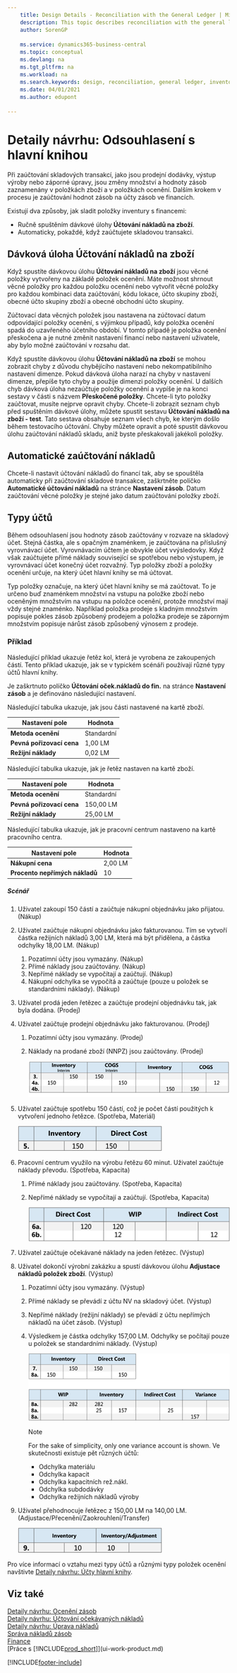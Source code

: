 ```yaml
---
    title: Design Details - Reconciliation with the General Ledger | Microsoft Docs
    description: This topic describes reconciliation with the general ledger when you post inventory transactions, such as sales shipments, production output, or negative adjustments.
    author: SorenGP

    ms.service: dynamics365-business-central
    ms.topic: conceptual
    ms.devlang: na
    ms.tgt_pltfrm: na
    ms.workload: na
    ms.search.keywords: design, reconciliation, general ledger, inventory
    ms.date: 04/01/2021
    ms.author: edupont

---
```

# Detaily návrhu: Odsouhlasení s hlavní knihou
Při zaúčtování skladových transakcí, jako jsou prodejní dodávky, výstup výroby nebo záporné úpravy, jsou změny množství a hodnoty zásob zaznamenány v položkách zboží a v položkách ocenění. Dalším krokem v procesu je zaúčtování hodnot zásob na účty zásob ve financích.

Existují dva způsoby, jak sladit položky inventury s financemi:

* Ručně spuštěním dávkové úlohy **Účtování nákladů na zboží**.
* Automaticky, pokaždé, když zaúčtujete skladovou transakci.

## Dávková úloha Účtování nákladů na zboží
Když spustíte dávkovou úlohu **Účtování nákladů na zboží** jsou věcné položky vytvořeny na základě položek ocenění. Máte možnost shrnout věcné položky pro každou položku ocenění nebo vytvořit věcné položky pro každou kombinaci data zaúčtování, kódu lokace, účto skupiny zboží, obecné účto skupiny zboží a obecné obchodní účto skupiny.

Zúčtovací data věcných položek jsou nastavena na zúčtovací datum odpovídající položky ocenění, s výjimkou případů, kdy položka ocenění spadá do uzavřeného účetního období. V tomto případě je položka ocenění přeskočena a je nutné změnit nastavení financí nebo nastavení uživatele, aby bylo možné zaúčtování v rozsahu dat.

Když spustíte dávkovou úlohu **Účtování nákladů na zboží** se mohou zobrazit chyby z důvodu chybějícího nastavení nebo nekompatibilního nastavení dimenze. Pokud dávková úloha narazí na chyby v nastavení dimenze, přepíše tyto chyby a použije dimenzi položky ocenění. U dalších chyb dávková úloha nezaúčtuje položky ocenění a vypíše je na konci sestavy v části s názvem **Přeskočené položky**. Chcete-li tyto položky zaúčtovat, musíte nejprve opravit chyby. Chcete-li zobrazit seznam chyb před spuštěním dávkové úlohy, můžete spustit sestavu **Účtování nákladů  na zboží - test**. Tato sestava obsahuje seznam všech chyb, ke kterým došlo během testovacího účtování. Chyby můžete opravit a poté spustit dávkovou úlohu zaúčtování nákladů skladu, aniž byste přeskakovali jakékoli položky.

## Automatické zaúčtování nákladů
Chcete-li nastavit účtování nákladů do financí tak, aby se spouštěla automaticky při zaúčtování skladové transakce, zaškrtněte políčko **Automatické účtování nákladů** na stránce **Nastavení zásob**. Datum zaúčtování věcné položky je stejné jako datum zaúčtování položky zboží.

## Typy účtů
Během odsouhlasení jsou hodnoty zásob zaúčtovány v rozvaze na skladový účet. Stejná částka, ale s opačným znaménkem, je zaúčtována na příslušný vyrovnávací účet. Vyrovnávacím účtem je obvykle účet vvýsledovky. Když však zaúčtujete přímé náklady související se spotřebou nebo výstupem, je vyrovnávací účet konečný účet rozvažný. Typ položky zboží a položky ocenění určuje, na který účet hlavní knihy se má účtovat.

Typ položky označuje, na který účet hlavní knihy se má zaúčtovat. To je určeno buď znaménkem množství na vstupu na položke zboží nebo oceněným množstvím na vstupu na položce ocenění, protože množství mají vždy stejné znaménko. Například položka prodeje s kladným množstvím popisuje pokles zásob způsobený prodejem a položka prodeje se záporným množstvím popisuje nárůst zásob způsobený výnosem z prodeje.

### Příklad
Následující příklad ukazuje řetěz kol, která je vyrobena ze zakoupených částí. Tento příklad ukazuje, jak se v typickém scénáři používají různé typy účtů hlavní knihy.

Je zaškrtnuto políčko **Účtování oček.nákladů do fin.** na stránce **Nastavení zásob** a je definováno následující nastavení.

Následující tabulka ukazuje, jak jsou části nastavené na kartě zboží.

| Nastavení pole | Hodnota |
|-----------------|-----------|  
| **Metoda ocenění** | Standardní |
| **Pevná pořizovací cena** | 1,00 LM |
| **Režijní náklady** | 0,02 LM |

Následující tabulka ukazuje, jak je řetěz nastaven na kartě zboží.

| Nastavení pole | Hodnota |
|-----------------|-----------|  
| **Metoda ocenění** | Standardní |
| **Pevná pořizovací cena** | 150,00 LM |
| **Režijní náklady** | 25,00 LM |

Následující tabulka ukazuje, jak je pracovní centrum nastaveno na kartě pracovního centra.

| Nastavení pole | Hodnota |
|-----------------|-----------|  
| **Nákupní cena** | 2,00 LM |
| **Procento nepřímých nákladů** | 10 |

##### Scénář
1. Uživatel zakoupí 150 částí a zaúčtuje nákupní objednávku jako přijatou. (Nákup)
2. Uživatel zaúčtuje nákupní objednávku jako fakturovanou. Tím se vytvoří částka režijních nákladů 3,00 LM, která má být přidělena, a částka odchylky 18,00 LM. (Nákup)

   1. Pozatímní účty jsou vymazány. (Nákup)
   2. Přímé náklady jsou zaúčtovány. (Nákup)
   3. Nepřímé náklady se vypočítají a zaúčtují. (Nákup)
   4. Nákupní odchylka se vypočítá a zaúčtuje (pouze u položek se standardními náklady). (Nákup)
3. Uživatel prodá jeden řetězec a zaúčtuje prodejní objednávku tak, jak byla dodána. (Prodej)
4. Uživatel zaúčtuje prodejní objednávku jako fakturovanou. (Prodej)

   1. Pozatímní účty jsou vymazány. (Prodej)
   2. Náklady na prodané zboží (NNPZ) jsou zaúčtovány. (Prodej)

      ![Výsledky zaúčtování prodeje na finanční účty](media/design_details_inventory_costing_3_gl_posting_sales.png "Výsledky zaúčtování prodeje na finanční účty")
5. Uživatel zaúčtuje spotřebu 150 částí, což je počet částí použitých k vytvoření jednoho řetězce. (Spotřeba, Materiál)

   ![Výsledky zaúčtování materiálu na finanční účty](media/design_details_inventory_costing_3_gl_posting_material.png "Výsledky zaúčtování materiálu na finanční účty")
6. Pracovní centrum využilo na výrobu řetězu 60 minut. Uživatel zaúčtuje náklady převodu. (Spotřeba, Kapacita)

   1. Přímé náklady jsou zaúčtovány. (Spotřeba, Kapacita)
   2. Nepřímé náklady se vypočítají a zaúčtují. (Spotřeba, Kapacita)

      ![Výsledky účtování kapacity na finanční účty](media/design_details_inventory_costing_3_gl_posting_capacity.png "Výsledky účtování kapacity na finanční účty")
7. Uživatel zaúčtuje očekávané náklady na jeden řetězec. (Výstup)
8. Uživatel dokončí výrobní zakázku a spustí dávkovou úlohu **Adjustace nákladů položek zboží**. (Výstup)

   1. Pozatímní účty jsou vymazány. (Výstup)
   2. Přímé náklady se převádí z účtu NV na skladový účet. (Výstup)
   3. Nepřímé náklady (režijní náklady) se převádí z účtu nepřímých nákladů na účet zásob. (Výstup)
   4. Výsledkem je částka odchylky 157,00 LM. Odchylky se počítají pouze u položek se standardními náklady. (Výstup)

      ![Výsledky zaúčtování výstupu na finanční účty](media/design_details_inventory_costing_3_gl_posting_output.png "Výsledky zaúčtování výstupu na finanční účty")

      > [!NOTE]  
      > For the sake of simplicity, only one variance account is shown. Ve skutečnosti existuje pět různých účtů:
      >
      > * Odchylka materiálu
      > * Odchylka kapacit
      > * Odchylka kapacitních rež.nákl.
      > * Odchylka subdodávky
      > * Odchylka režijních nákladů výroby

9. Uživatel přehodnocuje řetězec z 150,00 LM na 140,00 LM. (Adjustace/Přecenění/Zaokrouhlení/Transfer)

   ![Výsledky zaúčtování adjustace na finanční účty](media/design_details_inventory_costing_3_gl_posting_adjustment.png "Výsledky zaúčtování adjustace na finanční účty")

Pro více informací o vztahu mezi typy účtů a různými typy položek ocenění navštivte [Detaily návrhu: Účty hlavní knihy](design-details-accounts-in-the-general-ledger.md).

## Viz také
[Detaily návrhu: Ocenění zásob](design-details-inventory-costing.md)     
[Detaily návrhu: Účtování očekávaných nákladů](design-details-expected-cost-posting.md)     
[Detaily návrhu: Úprava nákladů](design-details-cost-adjustment.md)  
[Správa nákladů zásob](finance-manage-inventory-costs.md)    
[Finance](finance.md)    
[Práce s [!INCLUDE[prod_short](includes/prod_short.md)]](ui-work-product.md)


[!INCLUDE[footer-include](includes/footer-banner.md)]